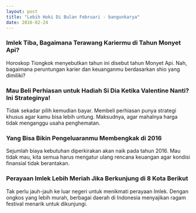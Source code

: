 ```yaml
---
layout: post
title: "Lebih Hoki Di Bulan Februari - bangunkarya"
date: 2016-02-24
---
```

<h3>Imlek Tiba, Bagaimana Terawang Kariermu di Tahun Monyet Api?</h3>
Horoskop Tiongkok menyebutkan tahun ini disebut tahun Monyet Api. Nah, bagaimana peruntungan karier dan keuanganmu berdasarkan shio yang dimiliki?
<!--more-->
<h3>Mau Beli Perhiasan untuk Hadiah Si Dia Ketika Valentine Nanti? Ini Strateginya!</h3>
Tidak sekadar pilih kemudian bayar. Membeli perhiasan punya strategi khusus agar kamu bisa lebih untung. Maksudnya, agar mahalnya harga tidak menganggu usaha penghematan.
<h3>Yang Bisa Bikin Pengeluaranmu Membengkak di 2016</h3>
Sejumlah biaya kebutuhan diperkirakan akan naik pada tahun 2016. Mau tidak mau, kita semua harus mengatur ulang rencana keuangan agar kondisi finansial tidak berantakan.
<h3>Perayaan Imlek Lebih Meriah Jika Berkunjung di 8 Kota Berikut</h3>
Tak perlu jauh-jauh ke luar negeri untuk menikmati perayaan Imlek. Dengan ongkos yang lebih murah, berbagai daerah di Indonesia menyajikan ragam festival menarik untuk dikunjungi.
